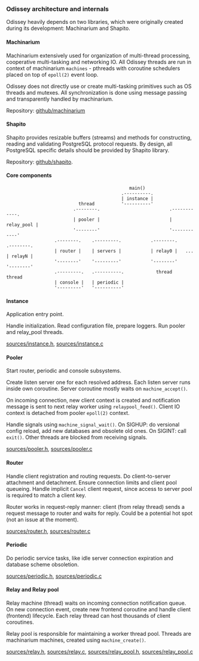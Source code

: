 
### Odissey architecture and internals

Odissey heavily depends on two libraries, which were originally created during its
development: Machinarium and Shapito.

#### Machinarium

Machinarium extensively used for organization of multi-thread processing, cooperative multi-tasking
and networking IO. All Odissey threads are run in context of machinarium `machines` -
pthreads with coroutine schedulers placed on top of `epoll(2)` event loop.

Odissey does not directly use or create multi-tasking primitives such as OS threads and mutexes.
All synchronization is done using message passing and transparently handled by machinarium.

Repository: [github/machinarium](https://github.yandex-team.ru/pmwkaa/machinarium)

#### Shapito

Shapito provides resizable buffers (streams) and methods for constructing, reading and validating
PostgreSQL protocol requests. By design, all PostgreSQL specific details should be provided by
Shapito library.

Repository: [github/shapito](https://github.yandex-team.ru/pmwkaa/shapito).

#### Core components

```
                                              main()
                                           .----------.
                                           | instance |
                           thread          '----------'
                         .--------.                          .------------.
                         | pooler |                          | relay_pool |
                         '--------'                          '------------'
                  .--------.    .---------.           .--------.         .--------.
                  | router |    | servers |           | relay0 |   ...   | relayN |
                  '--------'    '---------'           '--------'         '--------'
                  .---------.   .----------.            thread             thread
                  | console |   | periodic |
                  '---------'   '----------'
```

#### Instance

Application entry point.

Handle initialization. Read configuration file, prepare loggers.
Run pooler and relay\_pool threads.

[sources/instance.h](sources/instance.h), [sources/instance.c](sources/instance.c)

#### Pooler

Start router, periodic and console subsystems.

Create listen server one for each resolved address. Each listen server runs inside own coroutine.
Server coroutine mostly waits on `machine_accept()`.

On incoming connection, new client context is created and notification message is sent to next
relay worker using `relaypool_feed()`. Client IO context is detached from pooler `epoll(2)` context.

Handle signals using `machine_signal_wait()`. On SIGHUP: do versional config reload, add new databases
and obsolete old ones. On SIGINT: call `exit()`. Other threads are blocked from receiving signals.

[sources/pooler.h](sources/pooler.h), [sources/pooler.c](sources/pooler.c)

#### Router

Handle client registration and routing requests. Do client-to-server attachment and detachment.
Ensure connection limits and client pool queueing. Handle implicit `Cancel` client request, since access
to server pool is required to match a client key.

Router works in request-reply manner: client (from relay thread) sends a request message to
router and waits for reply. Could be a potential hot spot (not an issue at the moment).

[sources/router.h](sources/router.h), [sources/router.c](sources/router.c)

#### Periodic

Do periodic service tasks, like idle server connection expiration and
database scheme obsoletion.

[sources/periodic.h](sources/periodic.h), [sources/periodic.c](sources/periodic.c)

#### Relay and Relay pool

Relay machine (thread) waits on incoming connection notification queue. On new connection event,
create new frontend coroutine and handle client (frontend) lifecycle. Each relay thread can host
thousands of client coroutines.

Relay pool is responsible for maintaining a worker thread pool. Threads are machinarium machines,
created using `machine_create()`.

[sources/relay.h](sources/relay.h), [sources/relay.c](sources/relay.c),
[sources/relay_pool.h](sources/relay_pool.h), [sources/relay_pool.c](sources/relay_pool.c)
